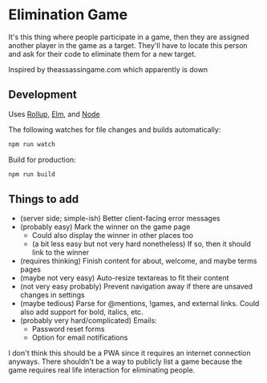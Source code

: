# Elimination Game

It's this thing where people participate in a game, then they are assigned another player in the game as a target. They'll have to locate this person and ask for their code to eliminate them for a new target.

Inspired by theassassingame.com which apparently is down

## Development

Uses [Rollup](https://rollupjs.org/guide/en/), [Elm](https://elm-lang.org/), and [Node](https://nodejs.org/)

The following watches for file changes and builds automatically:

```sh
npm run watch
```

Build for production:

```sh
npm run build
```

## Things to add

- (server side; simple-ish) Better client-facing error messages
- (probably easy) Mark the winner on the game page
  - Could also display the winner in other places too
  - (a bit less easy but not very hard nonetheless) If so, then it should link to the winner
- (requires thinking) Finish content for about, welcome, and maybe terms pages
- (maybe not very easy) Auto-resize textareas to fit their content
- (not very easy probably) Prevent navigation away if there are unsaved changes in settings
- (maybe tedious) Parse for \@mentions, !games, and external links. Could also add support for bold, italics, etc.
- (probably very hard/complicated) Emails:
  - Password reset forms
  - Option for email notifications

I don't think this should be a PWA since it requires an internet connection anyways. There shouldn't be a way to publicly list a game because the game requires real life interaction for eliminating people.

